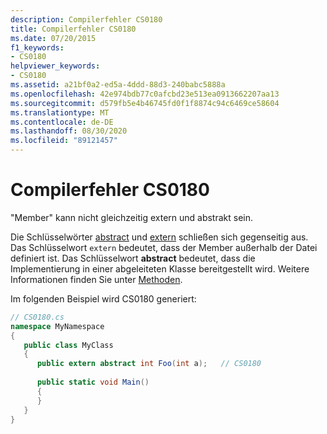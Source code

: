 ```yaml
---
description: Compilerfehler CS0180
title: Compilerfehler CS0180
ms.date: 07/20/2015
f1_keywords:
- CS0180
helpviewer_keywords:
- CS0180
ms.assetid: a21bf0a2-ed5a-4ddd-88d3-240babc5888a
ms.openlocfilehash: 42e974bdb77c0afcbd23e513ea0913662207aa13
ms.sourcegitcommit: d579fb5e4b46745fd0f1f8874c94c6469ce58604
ms.translationtype: MT
ms.contentlocale: de-DE
ms.lasthandoff: 08/30/2020
ms.locfileid: "89121457"
---
```

# <a name="compiler-error-cs0180"></a>Compilerfehler CS0180
"Member" kann nicht gleichzeitig extern und abstrakt sein.  
  
 Die Schlüsselwörter [abstract](../language-reference/keywords/abstract.md) und [extern](../language-reference/keywords/extern.md) schließen sich gegenseitig aus. Das Schlüsselwort `extern` bedeutet, dass der Member außerhalb der Datei definiert ist. Das Schlüsselwort **abstract** bedeutet, dass die Implementierung in einer abgeleiteten Klasse bereitgestellt wird. Weitere Informationen finden Sie unter [Methoden](../programming-guide/classes-and-structs/methods.md).  
  
 Im folgenden Beispiel wird CS0180 generiert:  
  
```csharp  
// CS0180.cs  
namespace MyNamespace  
{  
   public class MyClass  
   {  
      public extern abstract int Foo(int a);   // CS0180  
  
      public static void Main()  
      {  
      }  
   }  
}  
```

